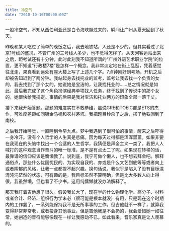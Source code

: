 ```yaml
---
title: 冷空气
date: "2010-10-16T00:00:00Z"
---
```


一股冷空气，不知从西伯利亚还是白令海峡飘过来的，瞬间让广州从夏天回到了秋天。

昨晚和某人吃过了简单的晚饭之后，我去地铁站，人还是不少的，但其实看过了北京1号线的盛况，不管广州的三号线人多少，也不觉得怎样了。从天河客运站出来之后，距考试还有十分钟，此时此刻我不知道所谓的“广州外语艺术职业学院”的位置，更不知道“行政楼7楼”是怎样一个概念。我非常淡定地在街上乱逛，凭着感觉往北走，果真看到远处有座大楼上写了上述几个字。7点钟刚好到考场，开机之后却被告知迟到了两分钟。我站起身去找托业的监考，监考让我去找一个负责的女的，我去找到了那个女的，她说她是宝洁的，让我找托业的……总之情况就是如此，最后我完成了这个角色扮演经典单项找人任务，终于找到了传说中的那个女的，她很快给我搞定。事情的后果是我对宝洁和托业两方的印象全部一落千丈。

接下来我开始答题。那题的难度实在不敢恭维，虽说GRE和TOEIC都是ETS的杰作，可难度差距如同镀金马桶和农村茅坑。我把题目秒杀了之后，搭了地铁回到了南校。

之后我开始睡觉，一直睡到今早九点。梦中我遇到了很可怕的事情，醒来之后吓得一身冷汗。没有个人哲学的人生真是悲痛。因为每天过得都是浑浑噩噩。如果非要在我现在的头脑中找出一个合适的人生哲学，我猜便是拜金主义一类了。我把人人喊打的这种观念当作奋斗的唯一标准，是不是有点太二了呢。如果现在转移的话，最靠谱的信仰应该是慵懒教了。说到底，我宁可做个懒人，也不想去拜金吧。解释通俗点，那些什么忧国忧民的、为实现自我的、亦或是什么文艺到底等等或者向上或者阴郁的风格，让我一点都提不起兴趣。换句话说，我似乎是陷入了没有目标混混沌沌茫然的状态，可有趣的是，我目标虽然不算明确，但是比大多数人向上得很，我虽然懒，但也看了不少书。这用纯慵懒就没办法解释了。

那天我盯着吉他想了很久。假设我长大了，现在学的什么物理化学、高分子、材料或者会计、经济、组织行为学未必（很可能是根本就没）有用，只是现在这个时期内的工作罢了，一系列能保持我不是无所事事的工作。但吉他就不一样了，就算我变得非常非常老，或者投身其他事业，但是吉他我是不会扔的，我会爱惜她一如往常，她创造的音符能够像现在一样让我感动不已。如此看来，音乐家真是让人羡慕的。